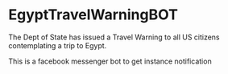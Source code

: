 # EgyptTravelWarningBOT
The Dept of State has issued a Travel Warning to all US citizens contemplating a trip to Egypt.

This is a facebook messenger bot to get instance notification
